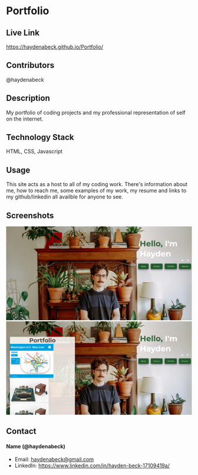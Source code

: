 # Portfolio

## Live Link
https://haydenabeck.github.io/Portfolio/

## Contributors 
@haydenabeck

## Description
My portfolio of coding projects and my professional representation of self on the internet.

## Technology Stack 
HTML, CSS, Javascript 

## Usage
This site acts as a host to all of my coding work. There's information about me, how to reach me, some examples of my work, my resume and links to my github/linkedin all availble for anyone to see.


## Screenshots
<img src=".\assets\images\Screenshot (28).png" alt=""/>
<img src=".\assets\images\Screenshot (29).png" alt=""/>


## Contact 
#### Name (@haydenabeck)
* Email: [haydenabeck@gmail.com](haydenabeck@gmail.com)
* LinkedIn: https://www.linkedin.com/in/hayden-beck-17109419a/
